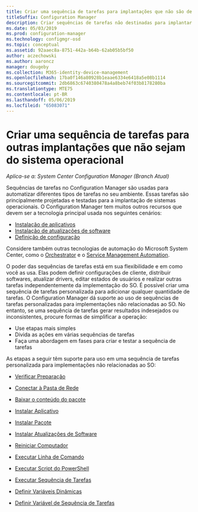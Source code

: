 ```yaml
---
title: Criar uma sequência de tarefas para implantações que não são de sistema operacional
titleSuffix: Configuration Manager
description: Criar sequências de tarefas não destinadas para implantar um SO, mas sim para distribuir softwares ou automatizar tarefas
ms.date: 05/03/2019
ms.prod: configuration-manager
ms.technology: configmgr-osd
ms.topic: conceptual
ms.assetid: 92aaec8a-8751-442a-b64b-62ab05b5bf50
author: aczechowski
ms.author: aaroncz
manager: dougeby
ms.collection: M365-identity-device-management
ms.openlocfilehash: 17ba0f146a80928b1eaae6334e6418a5e08b1114
ms.sourcegitcommit: 2db6863c6740380478a4a8beb74f03b8178280ba
ms.translationtype: MTE75
ms.contentlocale: pt-BR
ms.lasthandoff: 05/06/2019
ms.locfileid: "65083071"
---
```

# <a name="create-a-task-sequence-for-non-os-deployments"></a>Criar uma sequência de tarefas para outras implantações que não sejam do sistema operacional

*Aplica-se a: System Center Configuration Manager (Branch Atual)*

Sequências de tarefas no Configuration Manager são usadas para automatizar diferentes tipos de tarefas no seu ambiente. Essas tarefas são principalmente projetadas e testadas para a implantação de sistemas operacionais. O Configuration Manager tem muitos outros recursos que devem ser a tecnologia principal usada nos seguintes cenários:

- [Instalação de aplicativos](/sccm/apps/understand/introduction-to-application-management)
- [Instalação de atualizações de software](/sccm/sum/understand/software-updates-introduction)
- [Definição de configuração](/sccm/compliance/understand/ensure-device-compliance)

Considere também outras tecnologias de automação do Microsoft System Center, como o [Orchestrator](https://docs.microsoft.com/system-center/orchestrator/) e o [Service Management Automation](https://docs.microsoft.com/system-center/sma/).  

O poder das sequências de tarefas está em sua flexibilidade e em como você as usa. Elas podem definir configurações de cliente, distribuir softwares, atualizar drivers, editar estados de usuários e realizar outras tarefas independentemente da implementação do SO. É possível criar uma sequência de tarefas personalizada para adicionar qualquer quantidade de tarefas. O Configuration Manager dá suporte ao uso de sequências de tarefas personalizadas para implementações não relacionadas ao SO. No entanto, se uma sequência de tarefas gerar resultados indesejados ou inconsistentes, procure formas de simplificar a operação:

- Use etapas mais simples
- Divida as ações em várias sequências de tarefas
- Faça uma abordagem em fases para criar e testar a sequência de tarefas

As etapas a seguir têm suporte para uso em uma sequência de tarefas personalizada para implementações não relacionadas ao SO:  

- [Verificar Preparação](/sccm/osd/understand/task-sequence-steps#BKMK_CheckReadiness)  

- [Conectar à Pasta de Rede](/sccm/osd/understand/task-sequence-steps#BKMK_ConnectToNetworkFolder)  

- [Baixar o conteúdo do pacote](/sccm/osd/understand/task-sequence-steps#BKMK_DownloadPackageContent)  

- [Instalar Aplicativo](/sccm/osd/understand/task-sequence-steps#BKMK_InstallApplication)  

- [Instalar Pacote](/sccm/osd/understand/task-sequence-steps#BKMK_InstallPackage)  

- [Instalar Atualizações de Software](/sccm/osd/understand/task-sequence-steps#BKMK_InstallSoftwareUpdates)  

- [Reiniciar Computador](/sccm/osd/understand/task-sequence-steps#BKMK_RestartComputer)  

- [Executar Linha de Comando](/sccm/osd/understand/task-sequence-steps#BKMK_RunCommandLine)  

- [Executar Script do PowerShell](/sccm/osd/understand/task-sequence-steps#BKMK_RunPowerShellScript)  

- [Executar Sequência de Tarefas](/sccm/osd/understand/task-sequence-steps#child-task-sequence)  

- [Definir Variáveis Dinâmicas](/sccm/osd/understand/task-sequence-steps#BKMK_SetDynamicVariables)  

- [Definir Variável de Sequência de Tarefas](/sccm/osd/understand/task-sequence-steps#BKMK_SetTaskSequenceVariable)  
